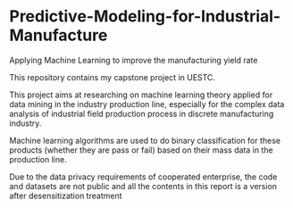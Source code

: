 # Predictive-Modeling-for-Industrial-Manufacture
Applying Machine Learning to improve the manufacturing yield rate

This repository contains my capstone project in UESTC. 

This project aims at researching on machine learning theory applied for data mining in the industry production line, especially for the complex data analysis of industrial field production process in discrete manufacturing industry.

Machine learning algorithms are used to do binary classification for these products (whether they are pass or fail) based on their mass data in the production line.

Due to the data privacy requirements of cooperated enterprise, the code and datasets are not public and all the contents in this report is a version after desensitization treatment
